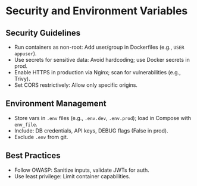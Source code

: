 # Security and Environment Variables

## Security Guidelines
- Run containers as non-root: Add user/group in Dockerfiles (e.g., `USER appuser`).
- Use secrets for sensitive data: Avoid hardcoding; use Docker secrets in prod.
- Enable HTTPS in production via Nginx; scan for vulnerabilities (e.g., Trivy).
- Set CORS restrictively: Allow only specific origins.

## Environment Management
- Store vars in `.env` files (e.g., `.env.dev`, `.env.prod`); load in Compose with `env_file`.
- Include: DB credentials, API keys, DEBUG flags (False in prod).
- Exclude `.env` from git.

## Best Practices
- Follow OWASP: Sanitize inputs, validate JWTs for auth.
- Use least privilege: Limit container capabilities.